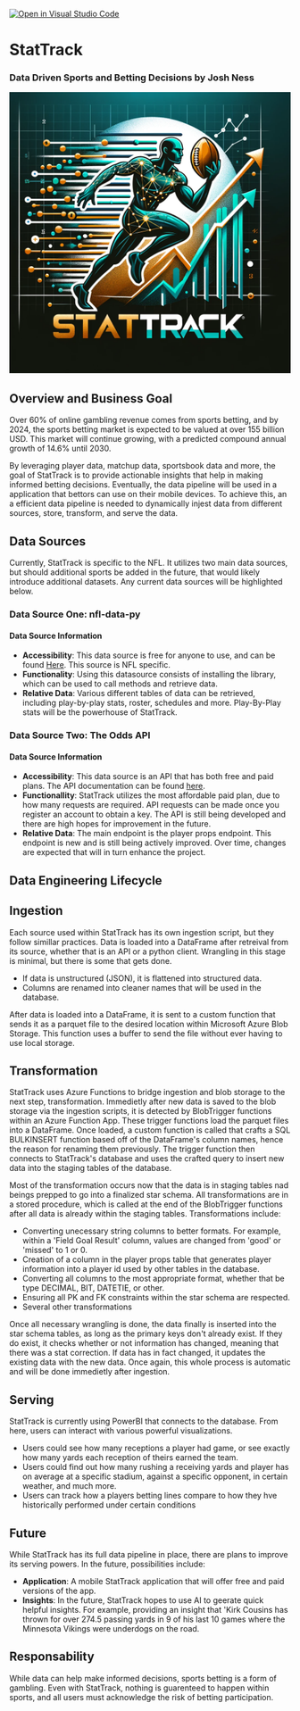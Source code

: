 [![Open in Visual Studio Code](https://classroom.github.com/assets/open-in-vscode-718a45dd9cf7e7f842a935f5ebbe5719a5e09af4491e668f4dbf3b35d5cca122.svg)](https://classroom.github.com/online_ide?assignment_repo_id=12416434&assignment_repo_type=AssignmentRepo)

# StatTrack
### Data Driven Sports and Betting Decisions by Josh Ness

![StatTrack Logo](/SupplementaryInfo/StatTrack%20Logo.png)


## Overview and Business Goal
Over 60% of online gambling revenue comes from sports betting, and by 2024, the sports betting market is expected to be valued at over 155 billion USD. This market will continue growing, with a predicted compound annual growth of 14.6% until 2030.

By leveraging player data, matchup data, sportsbook data and more, the goal of StatTrack is to provide actionable insights that help in making informed betting decisions. Eventually, the data pipeline will be used in a application that bettors can use on their mobile devices. To achieve this, an a efficient data pipeline is needed to dynamically injest data from different sources, store, transform, and serve the data.

## Data Sources
Currently, StatTrack is specific to the NFL. It utilizes two main data sources, but should additional sports be added in the future, that would likely introduce additional datasets. Any current data sources will be highlighted below.

### Data Source One: nfl-data-py

#### Data Source Information
- **Accessibility**: This data source is free for anyone to use, and can be found [Here](https://pypi.org/project/nfl-data-py/). This source is NFL specific.
- **Functionality**: Using this datasource consists of installing the library, which can be used to call methods and retrieve data.
- **Relative Data**: Various different tables of data can be retrieved, including play-by-play stats, roster, schedules and more. Play-By-Play stats will be the powerhouse of StatTrack.

### Data Source Two: The Odds API

#### Data Source Information
- **Accessibility**: This data source is an API that has both free and paid plans. The API documentation can be found [here](https://the-odds-api.com/sports-odds-data/nfl-odds.html). 
- **Functionallity**: StatTrack utilizes the most affordable paid plan, due to how many requests are required. API requests can be made once you register an account to obtain a key. The API is still being developed and there are high hopes for improvement in the future.
- **Relative Data**: The main endpoint is the player props endpoint. This endpoint is new and is still being actively improved. Over time, changes are expected that will in turn enhance the project.

## Data Engineering Lifecycle

## Ingestion
Each source used within StatTrack has its own ingestion script, but they follow simillar practices. Data is loaded into a DataFrame after retreival from its source, whether that is an API or a python client. Wrangling in this stage is minimal, but there is some that gets done. 
- If data is unstructured (JSON), it is flattened into structured data.
- Columns are renamed into cleaner names that will be used in the database.

After data is loaded into a DataFrame, it is sent to a custom function that sends it as a parquet file to the desired location within Microsoft Azure Blob Storage. This function uses a buffer to send the file without ever having to use local storage. 

## Transformation
StatTrack uses Azure Functions to bridge ingestion and blob storage to the next step, transformation. Immedietly after new data is saved to the blob storage via the ingestion scripts, it is detected by BlobTrigger functions within an Azure Function App. These trigger functions load the parquet files into a DataFrame. Once loaded, a custom function is called that crafts a SQL BULKINSERT function based off of the DataFrame's column names, hence the reason for renaming them previously. The trigger function then connects to StatTrack's database and uses the crafted query to insert new data into the staging tables of the database. 

Most of the transformation occurs now that the data is in staging tables nad beings prepped to go into a finalized star schema. All transformations are in a stored procedure, which is called at the end of the BlobTrigger functions after all data is already within the staging tables. Transformations include:
- Converting unecessary string columns to better formats. For example, within a 'Field Goal Result' column, values are changed from 'good' or 'missed' to 1 or 0.
- Creation of a column in the player props table that generates player information into a player id used by other tables in the database.
- Converting all columns to the most appropriate format, whether that be type DECIMAL, BIT, DATETIE, or other.
- Ensuring all PK and FK constraints within the star schema are respected.
- Several other transformations

Once all necessary wrangling is done, the data finally is inserted into the star schema tables, as long as the primary keys don't already exist. If they do exist, it checks whether or not information has changed, meaning that there was a stat correction. If data has in fact changed, it updates the existing data with the new data. Once again, this whole process is automatic and will be done immedietly after ingestion. 

## Serving
StatTrack is currently using PowerBI that connects to the database. From here, users can interact with various powerful visualizations.
- Users could see how many receptions a player had game, or see exactly how many yards each reception of theirs earned the team.
- Users could find out how many rushing a receiving yards and player has on average at a specific stadium, against a specific opponent, in certain weather, and much more.
- Users can track how a players betting lines compare to how they hve historically performed under certain conditions

## Future
While StatTrack has its full data pipeline in place, there are plans to improve its serving powers. In the future, possibilities include:
- **Application**: A mobile StatTrack application that will offer free and paid versions of the app. 
- **Insights**: In the future, StatTrack hopes to use AI to geerate quick helpful insights. For example, providing an insight that 'Kirk Cousins has thrown for over 274.5 passing yards in 9 of his last 10 games where the Minnesota Vikings were underdogs on the road.

## Responsability
While data can help make informed decisions, sports betting is a form of gambling. Even with StatTrack, nothing is guarenteed to happen within sports, and all users must acknowledge the risk of betting participation.